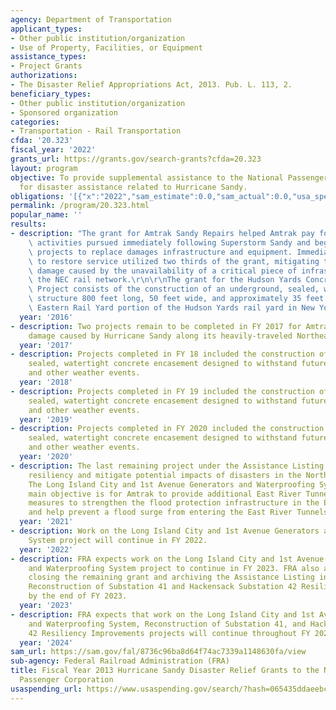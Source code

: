 ```yaml
---
agency: Department of Transportation
applicant_types:
- Other public institution/organization
- Use of Property, Facilities, or Equipment
assistance_types:
- Project Grants
authorizations:
- The Disaster Relief Appropriations Act, 2013. Pub. L. 113, 2.
beneficiary_types:
- Other public institution/organization
- Sponsored organization
categories:
- Transportation - Rail Transportation
cfda: '20.323'
fiscal_year: '2022'
grants_url: https://grants.gov/search-grants?cfda=20.323
layout: program
objective: To provide supplemental assistance to the National Passenger Railroad Corporation
  for disaster assistance related to Hurricane Sandy.
obligations: '[{"x":"2022","sam_estimate":0.0,"sam_actual":0.0,"usa_spending_actual":0.0},{"x":"2023","sam_estimate":31463785.0,"sam_actual":0.0,"usa_spending_actual":31463791.0},{"x":"2024","sam_estimate":0.0,"sam_actual":0.0,"usa_spending_actual":0.0}]'
permalink: /program/20.323.html
popular_name: ''
results:
- description: "The grant for Amtrak Sandy Repairs helped Amtrak pay for recovery\
    \ activities pursued immediately following Superstorm Sandy and begin to pursue\
    \ projects to replace damages infrastructure and equipment. Immediate repairs\
    \ to restore service utilized two thirds of the grant, mitigating the economic\
    \ damage caused by the unavailability of a critical piece of infrastructure along\
    \ the NEC rail network.\r\n\r\nThe grant for the Hudson Yards Concrete Encasement\
    \ Project consists of the construction of an underground, sealed, watertight rectangular\
    \ structure 800 feet long, 50 feet wide, and approximately 35 feet tall in the\
    \ Eastern Rail Yard portion of the Hudson Yards rail yard in New York City.\r\n"
  year: '2016'
- description: Two projects remain to be completed in FY 2017 for Amtrak to repair
    damage caused by Hurricane Sandy along its heavily-traveled Northeast Corridor.
  year: '2017'
- description: Projects completed in FY 18 included the construction of an underground,
    sealed, watertight concrete encasement designed to withstand future storm surge
    and other weather events.
  year: '2018'
- description: Projects completed in FY 19 included the construction of an underground,
    sealed, watertight concrete encasement designed to withstand future storm surge
    and other weather events.
  year: '2019'
- description: Projects completed in FY 2020 included the construction of an underground,
    sealed, watertight concrete encasement designed to withstand future storm surge
    and other weather events.
  year: '2020'
- description: The last remaining project under the Assistance Listing will improve
    resiliency and mitigate potential impacts of disasters in the Northeast Corridor.
    The Long Island City and 1st Avenue Generators and Waterproofing System project’s
    main objective is for Amtrak to provide additional East River Tunnels flood protection
    measures to strengthen the flood protection infrastructure in the East River Tunnels
    and help prevent a flood surge from entering the East River Tunnels.
  year: '2021'
- description: Work on the Long Island City and 1st Avenue Generators and Waterproofing
    System project will continue in FY 2022.
  year: '2022'
- description: FRA expects work on the Long Island City and 1st Avenue Generators
    and Waterproofing System project to continue in FY 2023. FRA also anticipates
    closing the remaining grant and archiving the Assistance Listing in FY 2023 obligating
    Reconstruction of Substation 41 and Hackensack Substation 42 Resiliency Improvements
    by the end of FY 2023.
  year: '2023'
- description: FRA expects that work on the Long Island City and 1st Avenue Generators
    and Waterproofing System, Reconstruction of Substation 41, and Hackensack Substation
    42 Resiliency Improvements projects will continue throughout FY 2024.
  year: '2024'
sam_url: https://sam.gov/fal/8736c96ba8d64f74ac7339a1148630fa/view
sub-agency: Federal Railroad Administration (FRA)
title: Fiscal Year 2013 Hurricane Sandy Disaster Relief Grants to the National Railroad
  Passenger Corporation
usaspending_url: https://www.usaspending.gov/search/?hash=065435ddaeebc9fac184a67b266f8906
---
```

